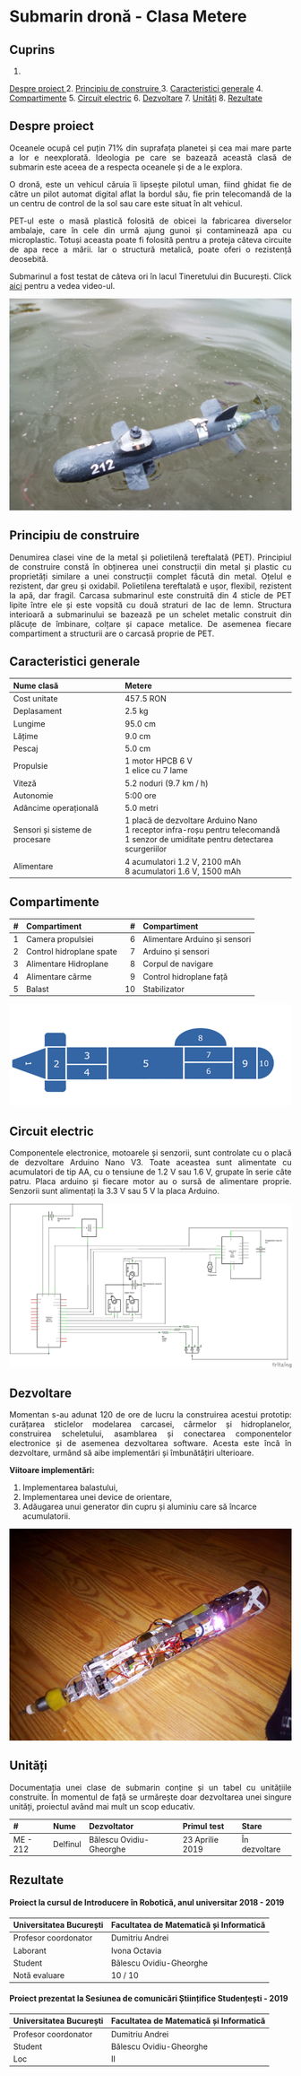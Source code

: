 # Submarin dronă - Clasa Metere


## Cuprins

1. <a href="https://github.com/BalescuOvidiu/Submarine/blob/master/README.md#despre-proiect">
Despre proiect
</a>
2. <a href="https://github.com/BalescuOvidiu/Submarine/blob/master/README.md#principiu-de-construire">
Principiu de construire
</a>
3. <a href="https://github.com/BalescuOvidiu/Submarine/blob/master/README.md#caracteristici-generale">Caracteristici generale</a>
4. <a href="https://github.com/BalescuOvidiu/Submarine/blob/master/README.md#compartimente">Compartimente</a>
5. <a href="https://github.com/BalescuOvidiu/Submarine/blob/master/README.md#circuit-electric">Circuit electric</a>
6. <a href="https://github.com/BalescuOvidiu/Submarine/blob/master/README.md#dezvoltare">Dezvoltare</a>
7. <a href="https://github.com/BalescuOvidiu/Submarine/blob/master/README.md#unități">Unități</a>
8. <a href="https://github.com/BalescuOvidiu/Submarine/blob/master/README.md#rezultate">Rezultate</a>


## Despre proiect

<p align = "justify">
Oceanele ocupă cel puțin 71% din suprafața planetei și cea mai mare parte a lor e neexplorată. Ideologia pe care se bazează această clasă de submarin este aceea de a respecta oceanele și de a le explora.
</p>
<p align = "justify">
O dronă, este un vehicul căruia îi lipsește pilotul uman, fiind ghidat fie de către un pilot automat digital aflat la bordul său, fie prin telecomandă de la un centru de control de la sol sau care este situat în alt vehicul.
</p>
<p align = "justify">
PET-ul este o masă plastică folosită de obicei la fabricarea diverselor ambalaje, care în cele din urmă ajung gunoi și contaminează apa cu microplastic. Totuși aceasta poate fi folosită pentru a proteja câteva circuite de apa rece a mării. Iar o structură metalică, poate oferi o rezistență deosebită.
</p>
<p align = "justify">
Submarinul a fost testat de câteva ori în lacul Tineretului din București. Click <a href = "https://www.youtube.com/watch?v=reCAACpi1qQ" >aici</a> pentru a vedea video-ul. 
</p>

<img src = "https://raw.githubusercontent.com/BalescuOvidiu/Submarin/master/img/onWater.jpg"/>


## Principiu de construire

<p align = "justify">
Denumirea clasei vine de la metal și polietilenă tereftalată (PET). Principiul de construire constă în obținerea unei construcții din metal și plastic cu proprietăți similare a unei construcții complet făcută din metal. Oțelul e rezistent, dar greu și oxidabil. Polietilena tereftalată e ușor, flexibil, rezistent la apă, dar fragil.
Carcasa submarinul este construită din 4 sticle de PET lipite între ele și este vopsită cu două straturi de lac de lemn. Structura interioară a submarinului se bazează pe un schelet metalic construit din plăcuțe de îmbinare, colțare și capace metalice. De asemenea fiecare compartiment a structurii are o carcasă proprie de PET.
</p>


## Caracteristici generale

| Nume clasă  | Metere  |
|:-----------------|:-------------------------------------|
| Cost unitate | 457.5 RON   |
| Deplasament   | 2.5 kg  |
| Lungime   | 95.0 cm   |
| Lățime  | 9.0 cm  |
| Pescaj  | 5.0 cm  |
| Propulsie   | 1 motor HPCB 6 V <br> 1 elice cu 7 lame   |
| Viteză  | 5.2 noduri (9.7 km / h)   |
| Autonomie   | 5:00 ore   |
| Adâncime operațională   | 5.0 metri   |
| Sensori și  sisteme de procesare  | 1 placă de dezvoltare Arduino Nano <br> 1 receptor infra-roșu pentru telecomandă <br> 1 senzor de umiditate pentru detectarea scurgeriilor  |
| Alimentare  | 4 acumulatori 1.2 V, 2100 mAh <br> 8 acumulatori 1.6 V, 1500 mAh  |


## Compartimente

|#|Compartiment|#|Compartiment|
|-------------:|:---------------------|---------------:|:---------------------|
| 1 | Camera propulsiei | 6 | Alimentare Arduino și sensori |
| 2 | Control hidroplane spate | 7 | Arduino și sensori |
| 3 | Alimentare Hidroplane | 8 | Corpul de navigare |
| 4 | Alimentare cârme | 9 | Control hidroplane față |
| 5 | Balast | 10 | Stabilizator |

![](https://raw.githubusercontent.com/BalescuOvidiu/Submarin/master/img/parts.png?raw=true)


## Circuit electric

<p align = "justify">
Componentele electronice, motoarele și senzorii, sunt controlate cu o placă de dezvoltare Arduino Nano V3. Toate aceastea sunt alimentate cu acumulatori de tip AA, cu o tensiune de 1.2 V sau 1.6 V, grupate în serie câte patru. Placa arduino și fiecare motor au o sursă de alimentare proprie. Senzorii sunt alimentați la 3.3 V sau 5 V la placa Arduino.
</p>

![](https://raw.githubusercontent.com/BalescuOvidiu/Submarin/master/img/schem.png)


## Dezvoltare

<p align = "justify">
Momentan s-au adunat 120 de ore de lucru la construirea acestui prototip: curățarea sticlelor modelarea carcasei, cârmelor și hidroplanelor, construirea scheletului, asamblarea și conectarea componentelor electronice și de asemenea dezvoltarea software. Acesta este încă în dezvoltare, urmând să aibe implementări și îmbunătățiri ulterioare.
</p>

__Viitoare implementări:__

1. Implementarea balastului,
2. Implementarea unei device de orientare,
3. Adăugarea unui generator din cupru și aluminiu care să încarce acumulatorii.

![](https://raw.githubusercontent.com/BalescuOvidiu/Submarin/master/img/inside.jpg)


## Unități

<p align = "justify">
Documentația unei clase de submarin conține și un tabel cu unitățiile construite. În momentul de față se urmărește doar dezvoltarea unei singure unități, proiectul având mai mult un scop educativ.
</p>

| # | Nume | Dezvoltator | Primul test | Stare |
|:-|:------|:-----------|:-------------------------------|:-------------------|
| ME - 212 | Delfinul | Bălescu Ovidiu-Gheorghe | 23 Aprilie 2019 | În dezvoltare |


## Rezultate

#### Proiect la cursul de Introducere în Robotică, anul universitar 2018 - 2019

| Universitatea București | Facultatea de Matematică și Informatică |
|:------------------------|:----------------------------------------|
| Profesor coordonator    | Dumitriu Andrei                         |  
| Laborant                | Ivona Octavia                           |
| Student                 | Bălescu Ovidiu-Gheorghe                 |
| Notă evaluare           | 10 / 10                                 |


#### Proiect prezentat la Sesiunea de comunicări Științifice Studențești - 2019

| Universitatea București | Facultatea de Matematică și Informatică |
|:------------------------|:----------------------------------------|
| Profesor coordonator    | Dumitriu Andrei                         |  
| Student                 | Bălescu Ovidiu-Gheorghe                 |
| Loc                     | II                                      |